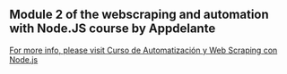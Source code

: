 ## Module 2 of the webscraping and automation with Node.JS course by Appdelante
[For more info, please visit Curso de Automatización y
Web Scraping
con Node.js](https://appdelante.com/cursos/descripcion/automatizacion-y-web-scraping-con-node-js)

